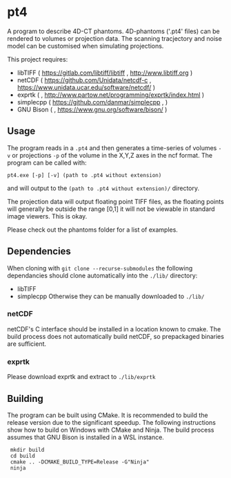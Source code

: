 # pt4
A program to describe 4D-CT phantoms. 4D-phantoms ('.pt4' files) can be rendered to volumes or projection data. The scanning tracjectory and noise model can be customised when simulating projections.

This project requires:
* libTIFF   ( https://gitlab.com/libtiff/libtiff            , http://www.libtiff.org                              )
* netCDF    ( https://github.com/Unidata/netcdf-c           , https://www.unidata.ucar.edu/software/netcdf/       )
* exprtk    (                                               , http://www.partow.net/programming/exprtk/index.html )
* simplecpp ( https://github.com/danmar/simplecpp           ,                                                     )
* GNU Bison (                                               , https://www.gnu.org/software/bison/ )


## Usage

The program reads in a `.pt4` and then generates a time-series of volumes `-v` or projections `-p` of the volume in the X,Y,Z axes in the ncf format. The program can be called with:
```
pt4.exe [-p] [-v] (path to .pt4 without extension)
```
and will output to the `(path to .pt4 without extension)/` directory.

The projection data will output floating point TIFF files, as the floating points will generally be outside the range [0,1] it will not be viewable in standard image viewers. This is okay.

Please check out the phantoms folder for a list of examples.

## Dependencies

When cloning with `git clone --recurse-submodules` the following dependancies should clone automatically into the `./lib/` directory:
* libTIFF
* simplecpp
Otherwise they can be manually downloaded to `./lib/`

### netCDF
 netCDF's C interface should be installed in a location known to cmake. The build process does not automatically build netCDF, so prepackaged binaries are sufficient.

### exprtk
 Please download exprtk and extract to `./lib/exprtk`

## Building

The program can be built using CMake. It is recommended to build the release version due to the significant speedup. The following instructions show how to build on Windows with CMake and Ninja. The build process assumes that GNU Bison is installed in a WSL instance. 
```
 mkdir build
 cd build
 cmake .. -DCMAKE_BUILD_TYPE=Release -G"Ninja"
 ninja
```
